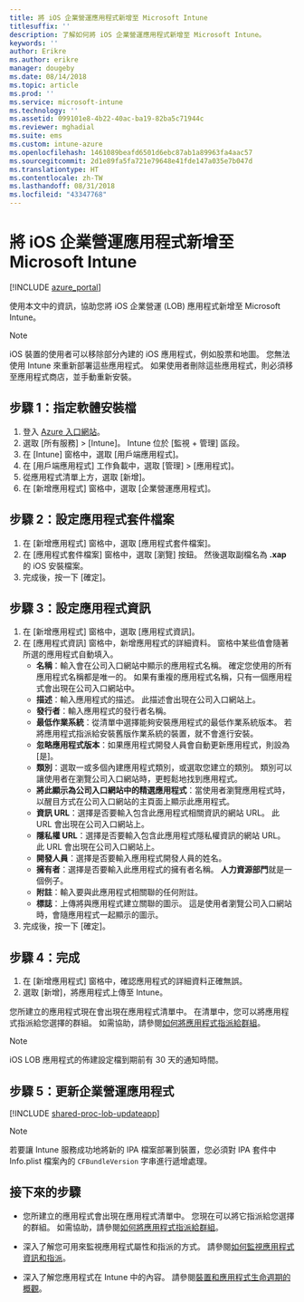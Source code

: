 ```yaml
---
title: 將 iOS 企業營運應用程式新增至 Microsoft Intune
titlesuffix: ''
description: 了解如何將 iOS 企業營運應用程式新增至 Microsoft Intune。
keywords: ''
author: Erikre
ms.author: erikre
manager: dougeby
ms.date: 08/14/2018
ms.topic: article
ms.prod: ''
ms.service: microsoft-intune
ms.technology: ''
ms.assetid: 099101e8-4b22-40ac-ba19-82ba5c71944c
ms.reviewer: mghadial
ms.suite: ems
ms.custom: intune-azure
ms.openlocfilehash: 1461089beafd6501d6ebc87ab1a89963fa4aac57
ms.sourcegitcommit: 2d1e89fa5fa721e79648e41fde147a035e7b047d
ms.translationtype: HT
ms.contentlocale: zh-TW
ms.lasthandoff: 08/31/2018
ms.locfileid: "43347768"
---
```

# <a name="add-an-ios-line-of-business-app-to-microsoft-intune"></a>將 iOS 企業營運應用程式新增至 Microsoft Intune

[!INCLUDE [azure_portal](./includes/azure_portal.md)]

使用本文中的資訊，協助您將 iOS 企業營運 (LOB) 應用程式新增至 Microsoft Intune。

>[!NOTE]
>iOS 裝置的使用者可以移除部分內建的 iOS 應用程式，例如股票和地圖。 您無法使用 Intune 來重新部署這些應用程式。 如果使用者刪除這些應用程式，則必須移至應用程式商店，並手動重新安裝。

## <a name="step-1-specify-the-software-setup-file"></a>步驟 1：指定軟體安裝檔

1. 登入 [Azure 入口網站](https://portal.azure.com)。
2. 選取 [所有服務] > [Intune]。 Intune 位於 [監視 + 管理] 區段。
3. 在 [Intune] 窗格中，選取 [用戶端應用程式]。
4. 在 [用戶端應用程式] 工作負載中，選取 [管理] > [應用程式]。
5. 從應用程式清單上方，選取 [新增]。
6. 在 [新增應用程式] 窗格中，選取 [企業營運應用程式]。

## <a name="step-2-configure-the-app-package-file"></a>步驟 2：設定應用程式套件檔案

1. 在 [新增應用程式] 窗格中，選取 [應用程式套件檔案]。
2. 在 [應用程式套件檔案] 窗格中，選取 [瀏覽] 按鈕。 然後選取副檔名為 **.xap** 的 iOS 安裝檔案。
3. 完成後，按一下 [確定]。


## <a name="step-3-configure-app-information"></a>步驟 3：設定應用程式資訊

1. 在 [新增應用程式] 窗格中，選取 [應用程式資訊]。
2. 在 [應用程式資訊] 窗格中，新增應用程式的詳細資料。 窗格中某些值會隨著所選的應用程式自動填入。
    - **名稱**：輸入會在公司入口網站中顯示的應用程式名稱。 確定您使用的所有應用程式名稱都是唯一的。 如果有重複的應用程式名稱，只有一個應用程式會出現在公司入口網站中。
    - **描述**：輸入應用程式的描述。 此描述會出現在公司入口網站上。
    - **發行者**：輸入應用程式的發行者名稱。
    - **最低作業系統**：從清單中選擇能夠安裝應用程式的最低作業系統版本。 若將應用程式指派給安裝舊版作業系統的裝置，就不會進行安裝。
    - **忽略應用程式版本**：如果應用程式開發人員會自動更新應用程式，則設為 [是]。
    - **類別**：選取一或多個內建應用程式類別，或選取您建立的類別。 類別可以讓使用者在瀏覽公司入口網站時，更輕鬆地找到應用程式。
    - **將此顯示為公司入口網站中的精選應用程式**：當使用者瀏覽應用程式時，以醒目方式在公司入口網站的主頁面上顯示此應用程式。
    - **資訊 URL**：選擇是否要輸入包含此應用程式相關資訊的網站 URL。 此 URL 會出現在公司入口網站上。
    - **隱私權 URL**：選擇是否要輸入包含此應用程式隱私權資訊的網站 URL。 此 URL 會出現在公司入口網站上。
    - **開發人員**：選擇是否要輸入應用程式開發人員的姓名。
    - **擁有者**：選擇是否要輸入此應用程式的擁有者名稱。 **人力資源部門**就是一個例子。
    - **附註**：輸入要與此應用程式相關聯的任何附註。
    - **標誌**：上傳將與應用程式建立關聯的圖示。 這是使用者瀏覽公司入口網站時，會隨應用程式一起顯示的圖示。
3. 完成後，按一下 [確定]。

## <a name="step-4-finish-up"></a>步驟 4：完成

1. 在 [新增應用程式] 窗格中，確認應用程式的詳細資料正確無誤。
2. 選取 [新增]，將應用程式上傳至 Intune。

您所建立的應用程式現在會出現在應用程式清單中。 在清單中，您可以將應用程式指派給您選擇的群組。 如需協助，請參閱[如何將應用程式指派給群組](apps-deploy.md)。

> [!NOTE]
> iOS LOB 應用程式的佈建設定檔到期前有 30 天的通知時間。

## <a name="step-5-update-a-line-of-business-app"></a>步驟 5：更新企業營運應用程式

[!INCLUDE [shared-proc-lob-updateapp](./includes/shared-proc-lob-updateapp.md)]

> [!NOTE]
> 若要讓 Intune 服務成功地將新的 IPA 檔案部署到裝置，您必須對 IPA 套件中 Info.plist 檔案內的 `CFBundleVersion` 字串進行遞增處理。

## <a name="next-steps"></a>接下來的步驟

- 您所建立的應用程式會出現在應用程式清單中。 您現在可以將它指派給您選擇的群組。 如需協助，請參閱[如何將應用程式指派給群組](apps-deploy.md)。

- 深入了解您可用來監視應用程式屬性和指派的方式。 請參閱[如何監視應用程式資訊和指派](apps-monitor.md)。

- 深入了解您應用程式在 Intune 中的內容。 請參閱[裝置和應用程式生命週期的概觀](introduction-device-app-lifecycles.md)。
